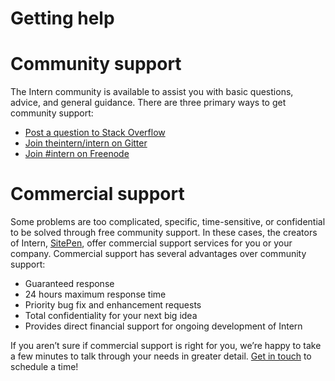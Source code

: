 # Getting help

# Community support

The Intern community is available to assist you with basic questions, advice,
and general guidance. There are three primary ways to get community support:

*   [Post a question to Stack Overflow](https://stackoverflow.com/questions/ask?tags=intern)
*   [Join theintern/intern on Gitter](https://gitter.im/theintern/intern)
*   [Join #intern on Freenode](https://webchat.freenode.net/?channels=intern)

# Commercial support

Some problems are too complicated, specific, time-sensitive, or confidential to
be solved through free community support. In these cases, the creators of
Intern, [SitePen](https://sitepen.com), offer commercial support services for
you or your company. Commercial support has several advantages over community
support:

*   Guaranteed response
*   24 hours maximum response time
*   Priority bug fix and enhancement requests
*   Total confidentiality for your next big idea
*   Provides direct financial support for ongoing development of Intern

If you aren’t sure if commercial support is right for you, we’re happy to take a
few minutes to talk through your needs in greater detail.
[Get in touch](https://www.sitepen.com/site/contact.html) to schedule a time!
